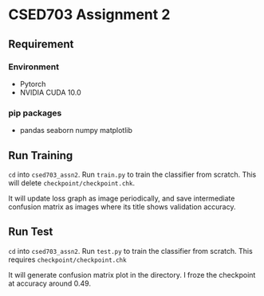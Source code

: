 # CSED703 Assignment 2

## Requirement

### Environment
* Pytorch
* NVIDIA CUDA 10.0

### pip packages
* pandas seaborn numpy matplotlib

## Run Training

`cd` into `csed703_assn2`. Run `train.py` to train the classifier from scratch. This will delete `checkpoint/checkpoint.chk`.

It will update loss graph as image periodically, and save intermediate confusion matrix as images where its title shows validation accuracy.

## Run Test

`cd` into `csed703_assn2`. Run `test.py` to train the classifier from scratch. This requires `checkpoint/checkpoint.chk`

It will generate confusion matrix plot in the directory. I froze the checkpoint at accuracy around 0.49.